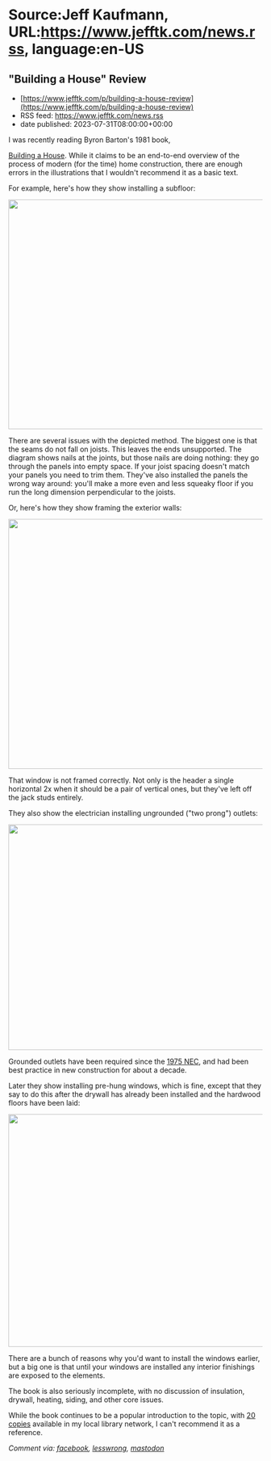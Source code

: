# Source:Jeff Kaufmann, URL:https://www.jefftk.com/news.rss, language:en-US

## "Building a House" Review
 - [https://www.jefftk.com/p/building-a-house-review](https://www.jefftk.com/p/building-a-house-review)
 - RSS feed: https://www.jefftk.com/news.rss
 - date published: 2023-07-31T08:00:00+00:00

<p><span>

I was recently reading Byron Barton's 1981 book, </span>

<a href="https://www.amazon.com/Building-House-Mulberry-Books-Barton/dp/0688093566">Building
a House</a>.  While it claims to be an end-to-end overview of the
process of modern (for the time) home construction, there are enough
errors in the illustrations that I wouldn't recommend it as a basic
text.



<p>

For example, here's how they show installing a subfloor:

</p>

<p>

<a href="https://www.jefftk.com/building-a-house-floor-big.jpg"><img class="mobile-fullwidth" height="455" src="https://www.jefftk.com/building-a-house-floor.jpg" width="550" /><div class="image-vertical-spacer"></div></a>

</p>

<p>

There are several issues with the depicted method.  The biggest one is
that the seams do not fall on joists.  This leaves the ends
unsupported.  The diagram shows nails at the joints, but those nails
are doing nothing: they go through the panels into empty space.  If
your joist spacing doesn't match your panels you need to trim them.
They've also installed the panels the wrong way around: you'll make a
more even and less squeaky floor if you run the long dimension
perpendicular to the joists.

</p>

<p>


Or, here's how they show framing the exterior walls:

</p>

<p>

<a href="https://www.jefftk.com/building-a-house-exterior-wall-framing-big.jpg"><img class="mobile-fullwidth" height="495" src="https://www.jefftk.com/building-a-house-exterior-wall-framing.jpg" width="550" /><div class="image-vertical-spacer"></div></a>

</p>

<p>

That window is not framed correctly.  Not only is the header a single
horizontal 2x when it should be a pair of vertical ones, but they've
left off the jack studs entirely.

</p>

<p>

They also show the electrician installing ungrounded ("two prong") outlets:

</p>

<p>

<a href="https://www.jefftk.com/building-a-house-electrical-big.jpg"><img class="mobile-fullwidth" height="447" src="https://www.jefftk.com/building-a-house-electrical.jpg" width="550" /><div class="image-vertical-spacer"></div></a>

</p>

<p>

Grounded outlets have been required since the <a href="https://forums.mikeholt.com/threads/old-code-1971-and-modern-code.43704/">1975
NEC</a>, and had been best practice in new construction for about a
decade.

</p>

<p>

Later they show installing pre-hung windows, which is fine, except
that they say to do this after the drywall has already been
installed and the hardwood floors have been laid:

</p>

<p>

<a href="https://www.jefftk.com/building-a-house-installing-windows-big.jpg"><img class="mobile-fullwidth" height="461" src="https://www.jefftk.com/building-a-house-installing-windows.jpg" width="550" /><div class="image-vertical-spacer"></div></a>

</p>

<p>

There are a bunch of reasons why you'd want to install the windows
earlier, but a big one is that until your windows are installed any
interior finishings are exposed to the elements.

</p>

<p>

The book is also seriously incomplete, with no discussion of
insulation, drywall, heating, siding, and other core issues.

</p>

<p>

While the book continues to be a popular introduction to the topic,
with <a href="https://find.minlib.net/iii/encore/search/C__Sbuilding%20a%20house%20barton__Orightresult__U?lang=eng&amp;suite=cobalt&amp;fromMain=yes">20
copies</a> available in my local library network, I can't recommend it
as a reference.

  </p>

<p><i>Comment via: <a href="https://www.facebook.com/jefftk/posts/pfbid0281thBo1mBs7KoiZi7JbeyJUvoHdbKyNogcB8GSehuntYpq3CvpFobH42SuTXqaLzl">facebook</a>, <a href="https://lesswrong.com/posts/kvyHKopJdRKfapxgG">lesswrong</a>, <a href="https://mastodon.mit.edu/@jefftk/110810316111201319">mastodon</a></i></p>

